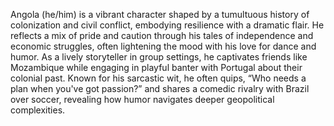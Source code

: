 Angola (he/him) is a vibrant character shaped by a tumultuous history of colonization and civil conflict, embodying resilience with a dramatic flair. He reflects a mix of pride and caution through his tales of independence and economic struggles, often lightening the mood with his love for dance and humor. As a lively storyteller in group settings, he captivates friends like Mozambique while engaging in playful banter with Portugal about their colonial past. Known for his sarcastic wit, he often quips, “Who needs a plan when you've got passion?” and shares a comedic rivalry with Brazil over soccer, revealing how humor navigates deeper geopolitical complexities.